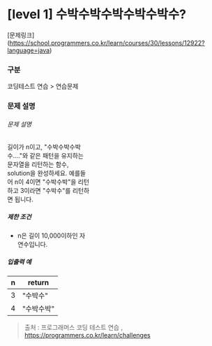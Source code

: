 # [level 1] 수박수박수박수박수박수?

[문제링크] (https://school.programmers.co.kr/learn/courses/30/lessons/12922?language=java)

### 구분

코딩테스트 연습 > 연습문제

### 문제 설명

<div class="guide-section " id="tour2" style="width: calc(40% - 12px);">
    <div class="guide-section-description">
      <h6 class="guide-section-title">문제 설명</h6>
      <div class="markdown solarized-dark"><p>길이가 n이고, "수박수박수박수...."와 같은 패턴을 유지하는 문자열을 리턴하는 함수, solution을 완성하세요. 예를들어 n이 4이면 "수박수박"을 리턴하고 3이라면 "수박수"를 리턴하면 됩니다.</p>

<h5>제한 조건</h5>

<ul>
<li>n은 길이 10,000이하인 자연수입니다.</li>
</ul>

<h5>입출력 예</h5>
<table class="table">
        <thead><tr>
<th>n</th>
<th>return</th>
</tr>
</thead>
        <tbody><tr>
<td>3</td>
<td>"수박수"</td>
</tr>
<tr>
<td>4</td>
<td>"수박수박"</td>
</tr>
</tbody>
      </table></div>
    </div>
  </div>

> 출처 : 프로그래머스 코딩 테스트 연습 , https://programmers.co.kr/learn/challenges